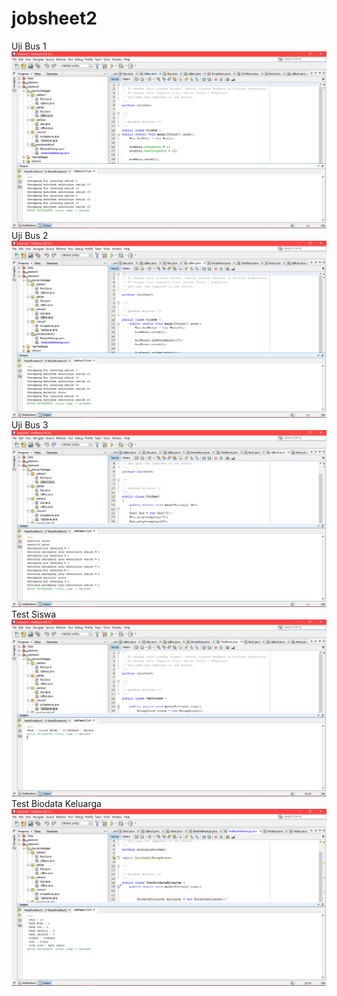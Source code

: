 # jobsheet2
Uji Bus 1
![alt text](https://github.com/Bayu2/jobsheet2/blob/master/Saved%20Pictures/Uji%20Bus%201.png)
Uji Bus 2
![alt text](https://github.com/Bayu2/jobsheet2/blob/master/Saved%20Pictures/Uji%20Bus%202.png)
Uji Bus 3
![alt text](https://github.com/Bayu2/jobsheet2/blob/master/Saved%20Pictures/Uji%20Bus%203.png)
Test Siswa
![alt text](https://github.com/Bayu2/jobsheet2/blob/master/Saved%20Pictures/Test%20Siswa.png)
Test Biodata Keluarga
![alt text](https://github.com/Bayu2/jobsheet2/blob/master/Saved%20Pictures/Test%20Biodata%20Keluarga.png)
